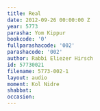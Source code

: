 ```yaml
---
title: Real
date: 2012-09-26 00:00:00 Z
year: 5773
parasha: Yom Kippur
bookcode: '0'
fullparashacode: '002'
parashacode: '002'
author: Rabbi Eliezer Hirsch
id: 57730021
filename: 5773-002-1
layout: audio
moment: Kol Nidre
shabbat: 
occasion: 
---
```


